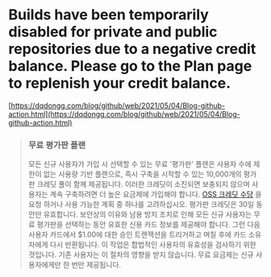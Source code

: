 # Builds have been temporarily disabled for private and public repositories due to a negative credit balance. Please go to the Plan page to replenish your credit balance.

[https://dqdongg.com/blog/github/web/2021/05/04/Blog-github-action.html](https://dqdongg.com/blog/github/web/2021/05/04/Blog-github-action.html)




> ### 무료 평가판 플랜 
>   모든 신규 사용자가 가입 시 선택할 수 있는 무료 '평가판' 플랜은 사용자 수에 제한이 없는 사용량 기반 플랜으로, 즉시 구축을 시작할 수 있는 10,000개의 평가판 크레딧 풀이 함께 제공됩니다. 이러한 크레딧이 소진되면 보충되지 않으며 사용자는 계속 구축하려면 더 높은 요금제에 가입해야 합니다. [OSS 크레딧 수당](https://docs.travis-ci.com/user/billing-faq/#what-if-i-am-building-open-source) 을 요청 하거나 사용 가능한 계획 중 하나를 고려하십시오. 평가판 크레딧은 30일 동안만 유효합니다.
보안상의 이유와 남용 방지 조치로 인해 모든 신규 사용자는 무료 평가판을 선택하는 동안 유효한 신용 카드 정보를 제공해야 합니다. 그런 다음 사용자 카드에서 $1.00에 대한 승인 트랜잭션을 트리거하고 며칠 후에 카드 소유자에게 다시 반환됩니다. 이 작업은 합법적인 사용자의 유효성을 검사하기 위한 것입니다. 기존 사용자는 이 절차의 영향을 받지 않습니다. 
무료 요금제는 신규 사용자에게만 한 번만 제공됩니다.



<!--stackedit_data:
eyJoaXN0b3J5IjpbLTE0MDE1ODkwMDksLTMyMjY2NTEwMl19
-->